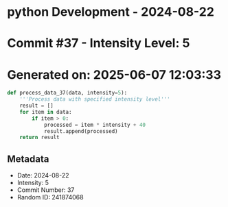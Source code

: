﻿# python Development - 2024-08-22
# Commit #37 - Intensity Level: 5
# Generated on: 2025-06-07 12:03:33
```python
def process_data_37(data, intensity=5):
    '''Process data with specified intensity level'''
    result = []
    for item in data:
        if item > 0:
            processed = item * intensity + 40
            result.append(processed)
    return result
```
## Metadata
- Date: 2024-08-22
- Intensity: 5
- Commit Number: 37
- Random ID: 241874068

